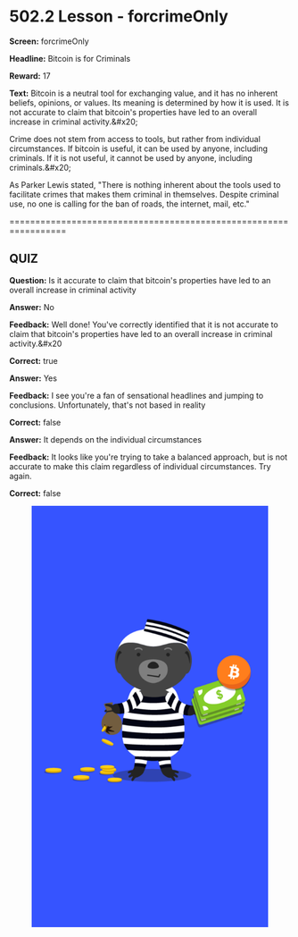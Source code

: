 # 502.2 Lesson - forcrimeOnly

**Screen:** forcrimeOnly

**Headline:** Bitcoin is for Criminals

**Reward:** 17

**Text:** Bitcoin is a neutral tool for exchanging value, and it has no inherent beliefs, opinions, or values. Its meaning is determined by how it is used. It is not accurate to claim that bitcoin&#x27;s properties have led to an overall increase in criminal activity.&amp;#x20;

Crime does not stem from access to tools, but rather from individual circumstances. If bitcoin is useful, it can be used by anyone, including criminals. If it is not useful, it cannot be used by anyone, including criminals.&amp;#x20;

As Parker Lewis stated, &quot;There is nothing inherent about the tools used to facilitate crimes that makes them criminal in themselves. Despite criminal use, no one is calling for the ban of roads, the internet, mail, etc.&quot;


=================================================================

## QUIZ

**Question:** Is it accurate to claim that bitcoin&#x27;s properties have led to an overall increase in criminal activity


**Answer:** No

**Feedback:** Well done! You&#x27;ve correctly identified that it is not accurate to claim that bitcoin&#x27;s properties have led to an overall increase in criminal activity.&amp;#x20

**Correct:** true

**Answer:** Yes

**Feedback:** I see you&#x27;re a fan of sensational headlines and jumping to conclusions. Unfortunately, that&#x27;s not based in reality

**Correct:** false

**Answer:** It depends on the individual circumstances

**Feedback:** It looks like you&#x27;re trying to take a balanced approach, but is not accurate to make this claim regardless of individual circumstances. Try again.

**Correct:** false


<figure><img src="../.gitbook/assets/502-02.png" alt=""><figcaption></figcaption></figure>

